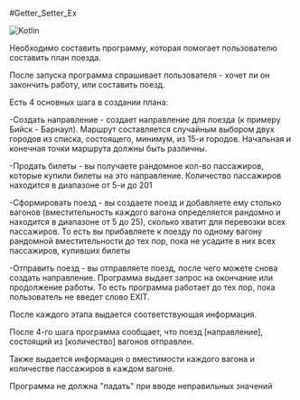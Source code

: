 #Getter_Setter_Ex

![Kotlin](https://img.shields.io/badge/Kotlin-9A00F5.svg?style=for-the-badge&logo=kotlin&logoColor=white)



Необходимо составить программу, которая помогает пользователю составить план поезда. 

После запуска программа спрашивает пользователя - хочет ли он закончить работу, или составить поезд.

Есть 4 основных шага в создании плана:

-Создать направление - создает направление для поезда (к примеру Бийск - Барнаул). Маршрут составляется случайным выбором двух городов из списка, состоящего, минимум, из 15-и городов. Начальная и конечная точки маршрута должны быть различны.

-Продать билеты - вы получаете рандомное кол-во пассажиров, которые купили билеты на это направление. Количество пассажиров находится в диапазоне от 5-и до 201

-Сформировать поезд - вы создаете поезд и добавляете ему столько вагонов (вместительность каждого вагона определяется рандомно и находится в диапазоне от 5 до 25), сколько хватит для перевозки всех пассажиров. То есть вы прибавляете к поезду по одному вагону рандомной вместительности до тех пор, пока не усадите в них всех пассажиров, купивших билеты

-Отправить поезд - вы отправляете поезд, после чего можете снова создать направление. Программа выдает запрос на окончание или продолжение работы. То есть программа работает до тех пор, пока пользователь не введет слово EXIT.

После каждого этапа выдается соответствующая информация. 

После 4-го шага программа сообщает, что поезд [направление], состоящий из [количество] вагонов отправлен. 

Также выдается информация о вместимости каждого вагона и количестве пассажиров в каждом вагоне.

Программа не должна "падать" при вводе неправильных значений

